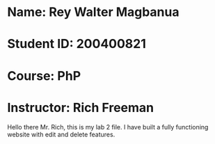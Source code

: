 # Name: Rey Walter Magbanua
# Student ID: 200400821
# Course: PhP
# Instructor: Rich Freeman

Hello there Mr. Rich, this is my lab 2 file. I have built a fully functioning website with edit and delete features.
